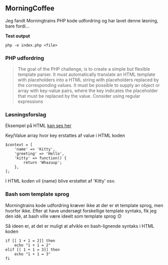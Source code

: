 ## MorningCoffee
Jeg fandt Morningtrains PHP kode udfordring og har lavet denne løsning, bare
fordi...

**Test output**
```
php -e index.php <file>
```

### PHP udfordring
> The goal of the PHP challenge, is to create a simple but flexible template parser.
> It must automatically translate an HTML template with placeholders into a HTML string with placeholders replaced by the corresponding values.
> It must be possible to supply an object or array with key-value pairs, where the key indicates the placeholder that must be replaced by the value.
> Consider using regular expressions

### Løsningsforslag
Eksempel på HTML [kan ses
her](https://github.com/kristiannissen/morningcoffee/blob/master/test_file.html)

Key/Value array hvor key erstattes af value i HTML koden
```
$context = [
    'name' => 'Kitty',
    'greeting' => 'Hello',
    'kitty' => function() {
        return 'Whazuup';
    },
];
```
I HTML koden vil {name} blive erstattet af 'Kitty' osv.

### Bash som template sprog
Morningtrains kode udfordring kræver ikke at der er et template sprog, men
hvorfor ikke. Efter at have undersøgt forskellige template syntaks, fik jeg den
idé, at bash ville være ideelt som template sprog :D

Så ideen er, at det er muligt at afvikle en bash-lignende syntaks i HTML koden
```
if [[ 1 + 1 = 2]] then
    echo "1 + 1 = 2"
elif [[ 1 + 1 = 3]] then
    echo "1 + 1 = 3"
fi
```


